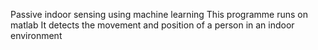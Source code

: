 Passive indoor sensing using  machine learning
This programme runs on matlab
It detects the movement and position of a person in an indoor environment